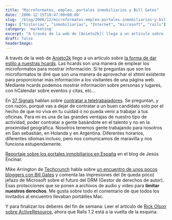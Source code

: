```yaml
---
title: "Microformatos, empleo, portales inmobiliarios y Bill Gates"
date: '2006-12-15T10:47:00+00:00'
slug: '/blog/2006/12/microformatos-empleo-portales-inmobiliarios-y-bill-gates'
tags: ["historias", "inmobiliarias", "Internet", "microsoft", "rails"]
category: 'marketing'
excerpt: "A través de la web de [Anieto2k]( llego a un artículo sobre [la forma de dar estilo a nuestras hcards]( Las hcards son una manera..."
draft: false
headerImage:
---
```

A través de la web de [Anieto2k](http://www.anieto2k.com) llego a un artículo sobre [la forma de dar estilo a nuestras hcards](http://24ways.org/2006/styling-hcards-with-css). Las hcards son una manera de emplear los microformatos para mostrar información. Si te preguntas que son los microformatos te diré que son una manera de aprovechar el xhtml existente para proporcionar más información a los visitantes de una página web. Mediante hcards podemos mostrar información sobre personas y lugares, con hCalendar sobre eventos y citas, etc...

En [37 Signals](http://www.37signals.com/svn) hablan sobre [contratar a teletrabajadores](http://www.37signals.com/svn/posts/161-why-are-you-not-hiring-remote-workers). Se preguntan, y con razón, porqué vas a dejar de contratar a un buen candidato solo por el hecho de que no viva en tu cuidad o no pueda venir a trabajar a tus oficinas. Para mi es una de las grandes ventajas de nuestro tipo de actividad, poder contratar a gente basándote en el talento y no en la proximidad geográfica. Nosotros tenemos gente trabajando para nosotros en San sebastián, en Holanda y en Argentina. Diferentes horarios, diferentes idiomas incluso, pero nos comunicamos de maravilla y nos funciona estupendamente.

[Reportaje sobre los portales inmobiliarios en España](http://www.jesusencinar.com/2006/12/portales_inmobi.html) en el blog de Jesús Encinar.

Mike Arrington de [Techcrunch](http://www.techcrunch.com) habla sobre [un encuentro de unos pocos bloggers con Bill Gates](http://www.techcrunch.com/2006/12/14/bill-gates-on-the-future-of-drm/) y comenta las impresiones del (le queda poco) jefazo de Microsoft sobre el futuro del DRM (Gestor de derechos de autor). Esas protecciones que se ponen a archivos de audio y video para **limitar nuestros derechos**. Me gusta sobre todo el comentario de que todos los invitados al encuentro llevaban portátiles Mac.

Y para finalizar los deberes del fin de semana: Leer el artículo de [Rick Olson sobre ActiveResource](http://weblog.techno-weenie.net/2006/12/13/taking-ares-out-for-a-test-drive), ahora que Rails 1.2 está a la vuelta de la esquina.
